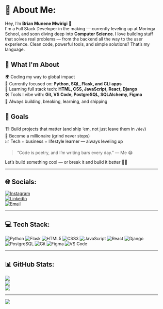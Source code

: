 # 💫 About Me:
Hey, I’m **Brian Munene Mwirigi** 👋  
I'm a Full Stack Developer in the making — currently leveling up at Moringa School, and soon diving deep into **Computer Science**. I love building stuff that solves real problems — from the backend all the way to the user experience. Clean code, powerful tools, and simple solutions? That’s my language.  

## 🚀 What I'm About
🌍 Coding my way to global impact  
🧠 Currently focused on: **Python, SQL, Flask, and CLI apps**  
💼 Learning full stack tech: **HTML, CSS, JavaScript, React, Django**  
🛠️ Tools I vibe with: **Git, VS Code, PostgreSQL, SQLAlchemy, Figma**  
🧪 Always building, breaking, learning, and shipping  

## 🎯 Goals
🏗️ Build projects that matter (and ship ‘em, not just leave them in `/dev`)  
💸 Become a millionaire (grind never stops)  
📈 Tech + business + lifestyle learner — always leveling up  

> “Code is poetry, and I’m writing bars every day.” — Me 😂

Let’s build something cool — or break it and build it better 🚧🔥

---

## 🌐 Socials:
[![Instagram](https://img.shields.io/badge/Instagram-%23E4405F.svg?logo=Instagram&logoColor=white)](https://instagram.com/briani_nesh)  
[![LinkedIn](https://img.shields.io/badge/LinkedIn-%230077B5.svg?logo=linkedin&logoColor=white)](https://linkedin.com/in/brian-munene-890993346)  
[![Email](https://img.shields.io/badge/Email-D14836?logo=gmail&logoColor=white)](mailto:brianinesh@gmail.com)

---

## 💻 Tech Stack:
<!-- Feel free to remove/add icons based on what you ACTUALLY use -->
![Python](https://img.shields.io/badge/python-%2314354C.svg?style=for-the-badge&logo=python&logoColor=white)
![Flask](https://img.shields.io/badge/flask-%23000.svg?style=for-the-badge&logo=flask&logoColor=white)
![HTML5](https://img.shields.io/badge/html5-%23E34F26.svg?style=for-the-badge&logo=html5&logoColor=white)
![CSS3](https://img.shields.io/badge/css3-%231572B6.svg?style=for-the-badge&logo=css3&logoColor=white)
![JavaScript](https://img.shields.io/badge/javascript-%23323330.svg?style=for-the-badge&logo=javascript&logoColor=%23F7DF1E)
![React](https://img.shields.io/badge/react-%2320232a.svg?style=for-the-badge&logo=react&logoColor=%2361DAFB)
![Django](https://img.shields.io/badge/django-%23092E20.svg?style=for-the-badge&logo=django&logoColor=white)
![PostgreSQL](https://img.shields.io/badge/postgresql-%23316192.svg?style=for-the-badge&logo=postgresql&logoColor=white)
![Git](https://img.shields.io/badge/git-%23F05033.svg?style=for-the-badge&logo=git&logoColor=white)
![Figma](https://img.shields.io/badge/figma-%23F24E1E.svg?style=for-the-badge&logo=figma&logoColor=white)
![VS Code](https://img.shields.io/badge/vscode-%23007ACC.svg?style=for-the-badge&logo=visual-studio-code&logoColor=white)

---

## 📊 GitHub Stats:
![](https://github-readme-stats.vercel.app/api?username=TheCoderBuilder-dev&theme=dark&hide_border=false&include_all_commits=true&count_private=true)<br/>
![](https://nirzak-streak-stats.vercel.app/?user=TheCoderBuilder-dev&theme=dark&hide_border=false)<br/>
![](https://github-readme-stats.vercel.app/api/top-langs/?username=TheCoderBuilder-dev&theme=dark&hide_border=false&layout=compact)

---

[![](https://visitcount.itsvg.in/api?id=TheCoderBuilder-dev&icon=0&color=0)](https://visitcount.itsvg.in)
